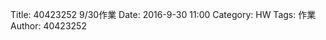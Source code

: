 Title: 40423252 9/30作業
Date: 2016-9-30 11:00
Category: HW
Tags: 作業
Author: 40423252



<!-- PELICAN_END_SUMMARY -->
